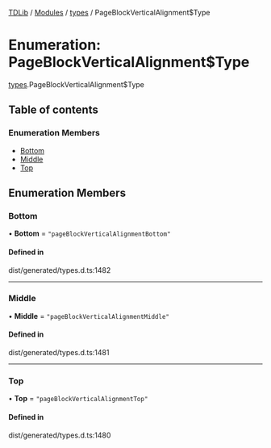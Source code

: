 [TDLib](../README.md) / [Modules](../modules.md) / [types](../modules/types.md) / PageBlockVerticalAlignment$Type

# Enumeration: PageBlockVerticalAlignment$Type

[types](../modules/types.md).PageBlockVerticalAlignment$Type

## Table of contents

### Enumeration Members

- [Bottom](types.PageBlockVerticalAlignment_Type.md#bottom)
- [Middle](types.PageBlockVerticalAlignment_Type.md#middle)
- [Top](types.PageBlockVerticalAlignment_Type.md#top)

## Enumeration Members

### Bottom

• **Bottom** = ``"pageBlockVerticalAlignmentBottom"``

#### Defined in

dist/generated/types.d.ts:1482

___

### Middle

• **Middle** = ``"pageBlockVerticalAlignmentMiddle"``

#### Defined in

dist/generated/types.d.ts:1481

___

### Top

• **Top** = ``"pageBlockVerticalAlignmentTop"``

#### Defined in

dist/generated/types.d.ts:1480
